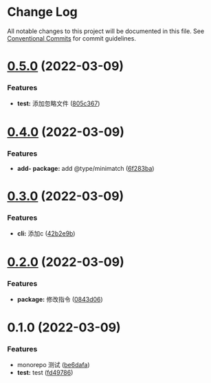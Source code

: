# Change Log

All notable changes to this project will be documented in this file.
See [Conventional Commits](https://conventionalcommits.org) for commit guidelines.

# [0.5.0](https://github.com/gk7261234/my-monorepo/compare/@mo-demo/cli@0.4.0...@mo-demo/cli@0.5.0) (2022-03-09)


### Features

* **test:** 添加忽略文件 ([805c367](https://github.com/gk7261234/my-monorepo/commit/805c367fe579a7f5b33390e2b31b7e1999cdad19))





# [0.4.0](https://github.com/gk7261234/my-monorepo/compare/@mo-demo/cli@0.3.0...@mo-demo/cli@0.4.0) (2022-03-09)


### Features

* **add- package:** add @type/minimatch ([6f283ba](https://github.com/gk7261234/my-monorepo/commit/6f283ba1db4854e454b282cb4c17a1847707af2e))





# [0.3.0](https://github.com/gk7261234/my-monorepo/compare/@mo-demo/cli@0.2.0...@mo-demo/cli@0.3.0) (2022-03-09)


### Features

* **cli:** 添加c ([42b2e9b](https://github.com/gk7261234/my-monorepo/commit/42b2e9be847286a1076eb17a49610ebb9dedf436))





# [0.2.0](https://github.com/gk7261234/my-monorepo/compare/@mo-demo/cli@0.1.0...@mo-demo/cli@0.2.0) (2022-03-09)


### Features

* **package:** 修改指令 ([0843d06](https://github.com/gk7261234/my-monorepo/commit/0843d06d542754d528f9cf2f7ae85a646c6e4b34))





# 0.1.0 (2022-03-09)


### Features

* monorepo 测试 ([be6dafa](https://github.com/gk7261234/my-monorepo/commit/be6dafa78c16cb897007a11d96f01f79eac5d149))
* **test:** test ([fd49786](https://github.com/gk7261234/my-monorepo/commit/fd497868e9779bea9c00dc057bcf5e568742db29))
